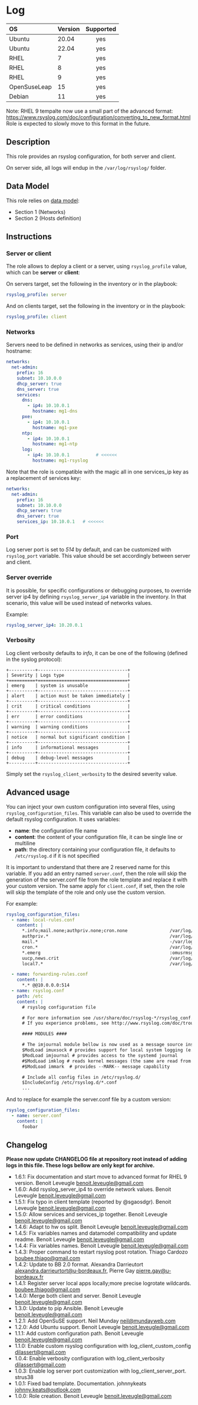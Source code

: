 # Log

|      OS      | Version | Supported |
|:-------------|:--------|:---------:|
| Ubuntu       |   20.04 |    yes    |
| Ubuntu       |   22.04 |    yes    |
| RHEL         |       7 |    yes    |
| RHEL         |       8 |    yes    |
| RHEL         |       9 |    yes    |
| OpenSuseLeap |      15 |    yes    |
| Debian       |      11 |    yes    |

Note: RHEL 9 tempalte now use a small part of the advanced format: https://www.rsyslog.com/doc/configuration/converting_to_new_format.html
Role is expected to slowly move to this format in the future.

## Description

This role provides an rsyslog configuration, for both server and client.

On server side, all logs will endup in the `/var/log/rsyslog/` folder.

## Data Model

This role relies on [data model](https://github.com/bluebanquise/bluebanquise/blob/master/resources/data_model.md):
* Section 1 (Networks)
* Section 2 (Hosts definition)

## Instructions

### Server or client

The role allows to deploy a client or a server, using `rsyslog_profile` value, which can be **server** or **client**:

On servers target, set the following in the inventory or in the playbook:

```yaml
rsyslog_profile: server
```

And on clients target, set the following in the inventory or in the playbook:

```yaml
rsyslog_profile: client
```

### Networks

Servers need to be defined in networks as services, using their ip and/or hostname:

```yaml
networks:
  net-admin:
    prefix: 16
    subnet: 10.10.0.0
    dhcp_server: true
    dns_server: true
    services:
      dns:
        - ip4: 10.10.0.1
          hostname: mg1-dns
      pxe:
        - ip4: 10.10.0.1
          hostname: mg1-pxe
      ntp:
        - ip4: 10.10.0.1
          hostname: mg1-ntp
      log:
        - ip4: 10.10.0.1          # <<<<<<
          hostname: mg1-rsyslog  
```

Note that the role is compatible with the magic all in one services_ip key as a replacement of services key:

```yaml
networks:
  net-admin:
    prefix: 16
    subnet: 10.10.0.0
    dhcp_server: true
    dns_server: true
    services_ip: 10.10.0.1   # <<<<<<
```

### Port

Log server port is set to *514* by default, and can be customized with `rsyslog_port` variable.
This value should be set accordingly between server and client.

### Server override

It is possible, for specific configurations or debugging purposes, to override server ip4 by defining `rsyslog_server_ip4` variable in the inventory.
In that scenario, this value will be used instead of networks values.

Example:

```yaml
rsyslog_server_ip4: 10.20.0.1
```

### Verbosity

Log client verbosity defaults to *info*, it can be one of the following (defined in the syslog protocol):

```
+----------+----------------------------------+
| Severity | Logs type                        |
+==========+==================================+
| emerg    | system is unusable               |
+----------+----------------------------------+
| alert    | action must be taken immediately |
+----------+----------------------------------+
| crit     | critical conditions              |
+----------+----------------------------------+
| err      | error conditions                 |
+----------+----------------------------------+
| warning  | warning conditions               |
+----------+----------------------------------+
| notice   | normal but significant condition |
+----------+----------------------------------+
| info     | informational messages           |
+----------+----------------------------------+
| debug    | debug-level messages             |
+----------+----------------------------------+
```

Simply set the `rsyslog_client_verbosity` to the desired severity value.

## Advanced usage

You can inject your own custom configuration into several files, using `rsyslog_configuration_files`.
This variable can also be used to override the default rsyslog configuration.
It uses variables:
- **name**: the configuration file name
- **content**: the content of your configuration file, it can be single line or multiline
- **path**: the directory containing your configuration file, it defaults to `/etc/rsyslog.d` if it is not specified

It is important to understand that there are 2 reserved name for this variable.
If you add an entry named `server.conf`, then the role will skip the generation of the server.conf file from the role template and replace it with your custom version. The same apply for `client.conf`, if set, then the role will skip the template of the role and only use the custom version.

For example:

```yaml
rsyslog_configuration_files:
  - name: local-rules.conf
    content: |
      *.info;mail.none;authpriv.none;cron.none                /var/log/messages
      authpriv.*                                              /var/log/secure
      mail.*                                                  -/var/log/maillog
      cron.*                                                  /var/log/cron
      *.emerg                                                 :omusrmsg:*
      uucp,news.crit                                          /var/log/spooler
      local7.*                                                /var/log/boot.log

  - name: forwarding-rules.conf
    content: |
      *.* @@10.0.0.0:514
  - name: rsyslog.conf
    path: /etc
    content: |
      # rsyslog configuration file

      # For more information see /usr/share/doc/rsyslog-*/rsyslog_conf.html
      # If you experience problems, see http://www.rsyslog.com/doc/troubleshoot.html

      #### MODULES ####

      # The imjournal module bellow is now used as a message source instead of imuxsock.
      $ModLoad imuxsock # provides support for local system logging (e.g. via logger command)
      $ModLoad imjournal # provides access to the systemd journal
      #$ModLoad imklog # reads kernel messages (the same are read from journald)
      #$ModLoad immark  # provides --MARK-- message capability

      # Include all config files in /etc/rsyslog.d/
      $IncludeConfig /etc/rsyslog.d/*.conf
      ...
```

And to replace for example the server.conf file by a custom version:

```yaml
rsyslog_configuration_files:
  - name: server.conf
    content: |
      foobar
```

## Changelog

**Please now update CHANGELOG file at repository root instead of adding logs in this file.
These logs bellow are only kept for archive.**

* 1.6.1: Fix documentation and start move to advanced format for RHEL 9 version. Benoit Leveugle <benoit.leveugle@gmail.com>
* 1.6.0: Add rsyslog_server_ip4 to override network values. Benoit Leveugle <benoit.leveugle@gmail.com>
* 1.5.1: Fix typo in client template (reported by @sgaosdgr). Benoit Leveugle <benoit.leveugle@gmail.com>
* 1.5.0: Allow services and services_ip together. Benoit Leveugle <benoit.leveugle@gmail.com>
* 1.4.6: Adapt to hw os split. Benoit Leveugle <benoit.leveugle@gmail.com>
* 1.4.5: Fix variables names and datamodel compatibility and update readme. Benoit Leveugle <benoit.leveugle@gmail.com>
* 1.4.4: Fix variables names. Benoit Leveugle <benoit.leveugle@gmail.com>
* 1.4.3: Proper command to restart rsyslog post rotation. Thiago Cardozo <boubee.thiago@gmail.com>
* 1.4.2: Update to BB 2.0 format. Alexandra Darrieutort <alexandra.darrieurtort@u-bordeaux.fr>, Pierre Gay <pierre.gay@u-bordeaux.fr>
* 1.4.1: Register server local apps locally;more precise logrotate wildcards. <boubee.thiago@gmail.com>
* 1.4.0: Merge both client and server. Benoit Leveugle <benoit.leveugle@gmail.com>
* 1.3.0: Update to pip Ansible. Benoit Leveugle <benoit.leveugle@gmail.com>
* 1.2.1: Add OpenSuSE support. Neil Munday <neil@mundayweb.com>
* 1.2.0: Add Ubuntu support. Benoit Leveugle <benoit.leveugle@gmail.com>
* 1.1.1: Add custom configuration path. Benoit Leveugle <benoit.leveugle@gmail.com>
* 1.1.0: Enable custom rsyslog configuration with log_client_custom_config <dilassert@gmail.com>
* 1.0.4: Enable verbosity configuration with log_client_verbosity <dilassert@gmail.com>
* 1.0.3: Enable log server port customization with log_client_server_port. strus38
* 1.0.1: Fixed bad template. Documentation. johnnykeats <johnny.keats@outlook.com>
* 1.0.0: Role creation. Benoit Leveugle <benoit.leveugle@gmail.com>
